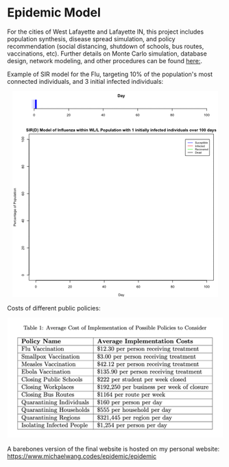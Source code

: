 # Epidemic Model
For the cities of West Lafayette and Lafayette IN, this project includes population synthesis, disease spread simulation, and policy recommendation (social distancing, shutdown of schools, bus routes, vaccinations, etc). Further details on Monte Carlo simulation, database design, network modeling, and other procedures can be found [here:](Final_Report.pdf). 

Example of SIR model for the Flu, targeting 10% of the population's most connected individuals, and 3 initial infected individuals:

<div style="text-align:center"><img src="images/Case1.gif" /></div>


Costs of different public policies:

![](images/policies.png)

A barebones version of the final website is hosted on my personal website: https://www.michaelwang.codes/epidemic/epidemic



